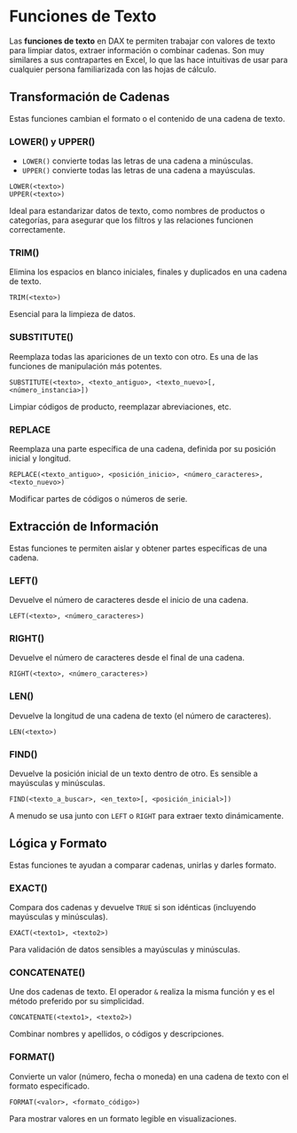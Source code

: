 # Funciones de Texto

Las **funciones de texto** en DAX te permiten trabajar con valores de texto para limpiar datos, extraer información o combinar cadenas. Son muy similares a sus contrapartes en Excel, lo que las hace intuitivas de usar para cualquier persona familiarizada con las hojas de cálculo.

## Transformación de Cadenas

Estas funciones cambian el formato o el contenido de una cadena de texto.

### LOWER() y UPPER()

- `LOWER()` convierte todas las letras de una cadena a minúsculas.
- `UPPER()` convierte todas las letras de una cadena a mayúsculas.

```dax
LOWER(<texto>)
UPPER(<texto>)
```

Ideal para estandarizar datos de texto, como nombres de productos o categorías, para asegurar que los filtros y las relaciones funcionen correctamente.

### TRIM()

Elimina los espacios en blanco iniciales, finales y duplicados en una cadena de texto.

```dax
TRIM(<texto>)
```

Esencial para la limpieza de datos.

### SUBSTITUTE()

Reemplaza todas las apariciones de un texto con otro. Es una de las funciones de manipulación más potentes.

```dax
SUBSTITUTE(<texto>, <texto_antiguo>, <texto_nuevo>[, <número_instancia>])
```

Limpiar códigos de producto, reemplazar abreviaciones, etc.

### REPLACE

Reemplaza una parte específica de una cadena, definida por su posición inicial y longitud.

```dax
REPLACE(<texto_antiguo>, <posición_inicio>, <número_caracteres>, <texto_nuevo>)
```

Modificar partes de códigos o números de serie.

## Extracción de Información

Estas funciones te permiten aislar y obtener partes específicas de una cadena.

### LEFT()

Devuelve el número de caracteres desde el inicio de una cadena.

```dax
LEFT(<texto>, <número_caracteres>)
```

### RIGHT()

Devuelve el número de caracteres desde el final de una cadena.

```dax
RIGHT(<texto>, <número_caracteres>)
```

### LEN()

Devuelve la longitud de una cadena de texto (el número de caracteres).

```dax
LEN(<texto>)
```

### FIND()

Devuelve la posición inicial de un texto dentro de otro. Es sensible a mayúsculas y minúsculas.

```dax
FIND(<texto_a_buscar>, <en_texto>[, <posición_inicial>])
```

A menudo se usa junto con `LEFT` o `RIGHT` para extraer texto dinámicamente.

## Lógica y Formato

Estas funciones te ayudan a comparar cadenas, unirlas y darles formato.

### EXACT()

Compara dos cadenas y devuelve `TRUE` si son idénticas (incluyendo mayúsculas y minúsculas).

```dax
EXACT(<texto1>, <texto2>)
```

Para validación de datos sensibles a mayúsculas y minúsculas.

### CONCATENATE()

Une dos cadenas de texto. El operador `&` realiza la misma función y es el método preferido por su simplicidad.

```dax
CONCATENATE(<texto1>, <texto2>)
```

Combinar nombres y apellidos, o códigos y descripciones.

### FORMAT()

Convierte un valor (número, fecha o moneda) en una cadena de texto con el formato especificado.

```dax
FORMAT(<valor>, <formato_código>)
```

Para mostrar valores en un formato legible en visualizaciones.
